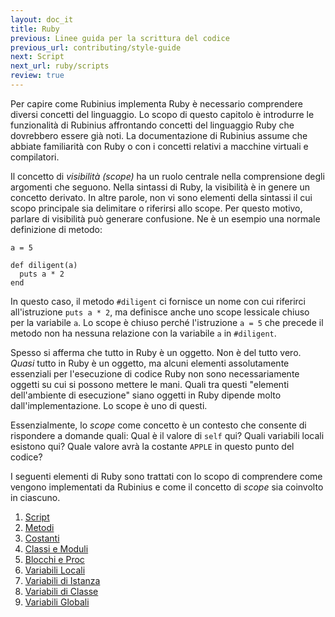 ```yaml
---
layout: doc_it
title: Ruby
previous: Linee guida per la scrittura del codice
previous_url: contributing/style-guide
next: Script
next_url: ruby/scripts
review: true
---
```


Per capire come Rubinius implementa Ruby è necessario comprendere diversi
concetti del linguaggio. Lo scopo di questo capitolo è introdurre le
funzionalità di Rubinius affrontando concetti del linguaggio Ruby che
dovrebbero essere già noti. La documentazione di Rubinius assume che abbiate
familiarità con Ruby o con i concetti relativi a macchine virtuali e
compilatori.

Il concetto di _visibilità (scope)_ ha un ruolo centrale nella comprensione
degli argomenti che seguono. Nella sintassi di Ruby, la visibilità è in genere
un concetto derivato. In altre parole, non vi sono elementi della sintassi il
cui scopo principale sia delimitare o riferirsi allo scope. Per questo motivo,
parlare di visibilità può generare confusione. Ne è un esempio una normale
definizione di metodo:

    a = 5

    def diligent(a)
      puts a * 2
    end

In questo caso, il metodo `#diligent` ci fornisce un nome con cui riferirci
all'istruzione `puts a * 2`, ma definisce anche uno scope lessicale chiuso
per la variabile `a`. Lo scope è chiuso perché l'istruzione `a = 5` che
precede il metodo non ha nessuna relazione con la variabile `a` in
`#diligent`.

Spesso si afferma che tutto in Ruby è un oggetto. Non è del tutto vero.
_Quasi_ tutto in Ruby è un oggetto, ma alcuni elementi assolutamente 
essenziali per l'esecuzione di codice Ruby non sono necessariamente oggetti
su cui si possono mettere le mani. Quali tra questi "elementi dell'ambiente
di esecuzione" siano oggetti in Ruby dipende molto dall'implementazione. Lo
scope è uno di questi.

Essenzialmente, lo _scope_ come concetto è un contesto che consente di
rispondere a domande quali: Qual è il valore di `self` qui? Quali variabili
locali esistono qui? Quale valore avrà la costante `APPLE` in questo punto del
codice?

I seguenti elementi di Ruby sono trattati con lo scopo di comprendere come
vengono implementati da Rubinius e come il concetto di _scope_ sia coinvolto
in ciascuno.

1. [Script](/doc/it/ruby/scripts/)
1. [Metodi](/doc/it/ruby/methods/)
1. [Costanti](/doc/it/ruby/constants/)
1. [Classi e Moduli](/doc/it/ruby/classes-and-modules/)
1. [Blocchi e Proc](/doc/it/ruby/blocks-and-procs/)
1. [Variabili Locali](/doc/it/ruby/local-variables/)
1. [Variabili di Istanza](/doc/it/ruby/instance-variables/)
1. [Variabili di Classe](/doc/it/ruby/class-variables/)
1. [Variabili Globali](/doc/it/ruby/global-variables/)

